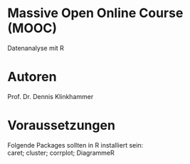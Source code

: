 # Massive Open Online Course (MOOC)
Datenanalyse mit R

# Autoren
Prof. Dr. Dennis Klinkhammer<br>

# Voraussetzungen
Folgende Packages sollten in R installiert sein:<br>
caret; cluster; corrplot; DiagrammeR
